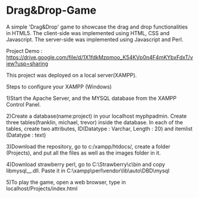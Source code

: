 # Drag&Drop-Game
A simple 'Drag&Drop' game to showcase the drag and drop functionalities in HTML5. The client-side was implemented using HTML, CSS and Javascript. The server-side was implemented using Javascript and Perl.

Project Demo : https://drive.google.com/file/d/1X1fdkMzpmoo_K54KVp0n4F4mKYbxFdxT/view?usp=sharing

This project was deployed on a local server(XAMPP).

Steps to configure your XAMPP (Windows)

1)Start the Apache Server, and the MYSQL database from the XAMPP Control Panel.

2)Create a database(name:project) in your localhost myphpadmin. Create three tables(franklin, michael, trevor) inside the 
database. In each of the tables, create two attributes, ID(Datatype : Varchar, Length : 20) and itemlist (Datatype : text)

3)Download the repository, go to c:/xampp/htdocs/, create a folder (Projects), and put all the files as well as the images folder in it.

4)Download strawberry perl, go to C:\Strawberry\c\bin and copy libmysql__.dll. Paste it in C:\xampp\perl\vendor\lib\auto\DBD\mysql

5)To play the game, open a web browser, type in localhost/Projects/index.html
